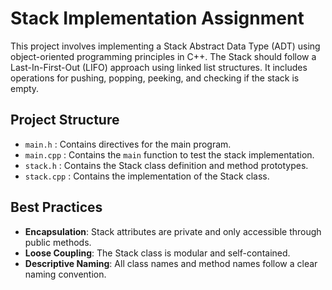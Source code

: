# Stack Implementation Assignment

This project involves implementing a Stack Abstract Data Type (ADT) using object-oriented programming principles in C++. The Stack should follow a Last-In-First-Out (LIFO) approach using linked list structures. It includes operations for pushing, popping, peeking, and checking if the stack is empty.

## Project Structure
- `main.h` : Contains directives for the main program.
- `main.cpp` : Contains the `main` function to test the stack implementation.
- `stack.h` : Contains the Stack class definition and method prototypes.
- `stack.cpp` : Contains the implementation of the Stack class.

## Best Practices
- **Encapsulation**: Stack attributes are private and only accessible through public methods.
- **Loose Coupling**: The Stack class is modular and self-contained.
- **Descriptive Naming**: All class names and method names follow a clear naming convention.


